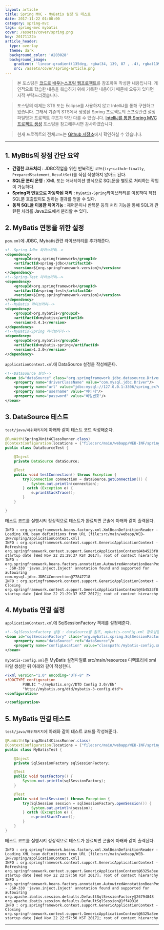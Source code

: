 ```yaml
---
layout: article
title: Spring MVC - MyBatis 설정 및 테스트
date: 2017-11-22 01:00:00
category: spring-mvc
tags: spring-mvc mybatis
cover: /assets/cover/spring.png
key: 20171122b
article_header:
  type: overlay
  theme: dark
  background_color: '#203028'
  background_image:
    gradient: 'linear-gradient(135deg, rgba(34, 139, 87 , .4), rgba(139, 34, 139, .4))'
    src: /assets/cover/spring-article.png
---
```


<!--more-->

> 본 포스팅은 [코드로 배우는스프링 웹프로젝트](http://www.yes24.com/24/goods/19720776?scode=032&OzSrank=1)를 참조하여 작성한 내용입니다. 개인적으로 학습한 내용을 복습하기 위해 기록한 내용이기 때문에 오류가 있다면 지적 부탁드리겠습니다.

> 포스팅의 예제는 STS 또는 Eclipse를 사용하지 않고 IntelliJ를 통해 구현하고 있습니다. 그래서 기존의 STS에서 생성된 Spring 프로젝트의 스프링관련 설정 파일명과 프로젝트 구조가 약간 다를 수 있습니다. [IntelliJ를 통한 Spring MVC 프로젝트 생성](https://walbatrossw.github.io/spring/mvc/2017/11/22/intellij-springmvc-create.html) 포스팅을 참고해주시면 감사하겠습니다.

> 현재 프로젝트의 전체코드는 [Github 저장소](https://github.com/walbatrossw/spring-mvc-ex)에서 확인하실 수 있습니다.

---

## 1. MyBtis의 장점 간단 요약

- **간결한 코드처리** : JDBC작업을 위한 반복적인 코드(`try~cathch~finally`, `PreparedStatement`, `ResultSet`)를 직접 작성하지 않아도 된다.
- **SQL문 분리 운영** : XML 또는 애너테이션 방식으로 SQL문을 별도로 처리하는 작업이 가능하다.
- **Spring과 연동으로 자동화된 처리** : `MyBatis-Spring`라이브러리를 이용하여 직접 SQL문 호출없이도 원하는 결과를 얻을 수 있다.
- **동적 SQL을 이용한 제어기능** : 제어문이나 반복문 등의 처리 기능을 통해 SQL과 관련된 처리를 Java코드에서 분리할 수 있다.

## 2. MyBatis 연동을 위한 설정

`pom.xml`에 JDBC, Mybatis관련 라이브러리를 추가해준다.

```xml
<!--Spring-Jdbc 라이브러리-->
<dependency>
    <groupId>org.springframework</groupId>
    <artifactId>spring-jdbc</artifactId>
    <version>${org.springframework-version}</version>
</dependency>
<!--Spring-Test 라이브러리-->
<dependency>
    <groupId>org.springframework</groupId>
    <artifactId>spring-test</artifactId>
    <version>${org.springframework-version}</version>
</dependency>
<!--MyBatis 라이브러리-->
<dependency>
    <groupId>org.mybatis</groupId>
    <artifactId>mybatis</artifactId>
    <version>3.4.1</version>
</dependency>
<!--MyBatis-Spring 라이브러리-->
<dependency>
    <groupId>org.mybatis</groupId>
    <artifactId>mybatis-spring</artifactId>
    <version>1.3.0</version>
</dependency>
```

`applicationContext.xml`에 DataSource 설정을 작성해준다.

```xml
<!--DataSource 설정-->
<bean id="dataSource" class="org.springframework.jdbc.datasource.DriverManagerDataSource">
    <property name="driverClassName" value="com.mysql.jdbc.Driver"/>
    <property name="url" value="jdbc:mysql://127.0.0.1:3306/spring_ex?useSSL=false"/>
    <property name="username" value="아이디"/>
    <property name="password" value="비밀번호"/>
</bean>
```

## 3. DataSource 테스트
`test/java/하위패키지`에 아래와 같이 테스트 코드 작성해준다.

```java
@RunWith(SpringJUnit4ClassRunner.class)
@ContextConfiguration(locations = {"file:src/main/webapp/WEB-INF/spring/applicationContext.xml"})
public class DataSourceTest {

    @Inject
    private DataSource dataSource;

    @Test
    public void testConnection() throws Exception {
        try(Connection connection = dataSource.getConnection()) {
            System.out.println(connection);
        } catch (Exception e) {
            e.printStackTrace();
        }
    }

}
```

테스트 코드를 실행시켜 정상적으로 테스트가 완료되면 콘솔에 아래와 같이 출력된다.

```
INFO : org.springframework.beans.factory.xml.XmlBeanDefinitionReader - Loading XML bean definitions from URL [file:src/main/webapp/WEB-INF/spring/applicationContext.xml]
INFO : org.springframework.context.support.GenericApplicationContext - Refreshing org.springframework.context.support.GenericApplicationContext@4b4523f8: startup date [Wed Nov 22 21:29:37 KST 2017]; root of context hierarchy
INFO : org.springframework.beans.factory.annotation.AutowiredAnnotationBeanPostProcessor - JSR-330 'javax.inject.Inject' annotation found and supported for autowiring
com.mysql.jdbc.JDBC4Connection@77847718
INFO : org.springframework.context.support.GenericApplicationContext - Closing org.springframework.context.support.GenericApplicationContext@4b4523f8: startup date [Wed Nov 22 21:29:37 KST 2017]; root of context hierarchy
```

## 4. Mybatis 연결 설정

`applicationContext.xml`에 SqlSessionFactory 객체를 설정해준다.

```xml
<!--SqlSessionFactory 설정 : dataSource를 참조, mybatis-config.xml 경로설정-->
<bean id="sqlSessionFactory" class="org.mybatis.spring.SqlSessionFactoryBean">
    <property name="dataSource" ref="dataSource"/>
    <property name="configLocation" value="classpath:/mybatis-config.xml"/>
</bean>
```

`mybatis-config.xml`은 MyBatis 설정파일로 src/main/resources 디렉토리에 xml파일 생성한 뒤 아래와 같이 작성한다.

```xml
<?xml version="1.0" encoding="UTF-8" ?>
<!DOCTYPE configuration
        PUBLIC "-//mybatis.org//DTD Config 3.0//EN"
        "http://mybatis.org/dtd/mybatis-3-config.dtd">
<configuration>

</configuration>
```

## 5. MyBatis 연결 테스트

`test/java/하위패키지`에 아래와 같이 테스트 코드를 작성해준다.

```java
@RunWith(SpringJUnit4ClassRunner.class)
@ContextConfiguration(locations = {"file:src/main/webapp/WEB-INF/spring/applicationContext.xml"})
public class MyBatisTest {

    @Inject
    private SqlSessionFactory sqlSessionFactory;

    @Test
    public void testFactory() {
        System.out.println(sqlSessionFactory);
    }

    @Test
    public void testSession() throws Exception {
        try(SqlSession session = sqlSessionFactory.openSession()) {
            System.out.println(session);
        } catch (Exception e) {
            e.printStackTrace();
        }
    }
}
```

테스트 코드를 실행시켜 정상적으로 테스트가 완료되면 콘솔에 아래와 같이 출력된다.

```
INFO : org.springframework.beans.factory.xml.XmlBeanDefinitionReader - Loading XML bean definitions from URL [file:src/main/webapp/WEB-INF/spring/applicationContext.xml]
INFO : org.springframework.context.support.GenericApplicationContext - Refreshing org.springframework.context.support.GenericApplicationContext@6325a3ee: startup date [Wed Nov 22 22:57:50 KST 2017]; root of context hierarchy
INFO : org.springframework.beans.factory.annotation.AutowiredAnnotationBeanPostProcessor - JSR-330 'javax.inject.Inject' annotation found and supported for autowiring
org.apache.ibatis.session.defaults.DefaultSqlSessionFactory@26794848
org.apache.ibatis.session.defaults.DefaultSqlSession@1ff4931d
INFO : org.springframework.context.support.GenericApplicationContext - Closing org.springframework.context.support.GenericApplicationContext@6325a3ee: startup date [Wed Nov 22 22:57:50 KST 2017]; root of context hierarchy
```

---
